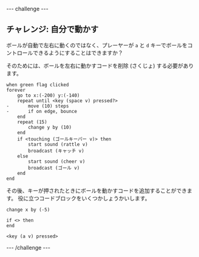 --- challenge ---

## チャレンジ: 自分で動かす
ボールが自動で左右に動くのではなく、プレーヤーが `a` と `d` キーでボールをコントロールできるようにすることはできますか？

そのためには、ボールを左右に動かすコードを削除 (さくじょ) する必要があります。

```blocks3
when green flag clicked
forever
    go to x:(-200) y:(-140)
    repeat until <key (space v) pressed?>
-       move (10) steps
-       if on edge, bounce
    end
    repeat (15)
        change y by (10)
    end
    if <touching (ゴールキーパー v)> then
        start sound (rattle v)
        broadcast (キャッチ v)
    else
        start sound (cheer v)
        broadcast (ゴール v)
    end
end
```

その後、キーが押されたときにボールを動かすコードを追加することができます。 役に立つコードブロックをいくつかしょうかいします。

```blocks3
change x by (-5)

if <> then 
end

<key (a v) pressed>
```

--- /challenge ---
